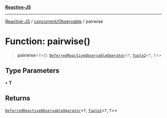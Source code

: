 [**Reactive-JS**](../../../README.md)

***

[Reactive-JS](../../../README.md) / [concurrent/Observable](../README.md) / pairwise

# Function: pairwise()

> **pairwise**\<`T`\>(): [`DeferredReactiveObservableOperator`](../type-aliases/DeferredReactiveObservableOperator.md)\<`T`, [`Tuple2`](../../../functions/type-aliases/Tuple2.md)\<`T`, `T`\>\>

## Type Parameters

• **T**

## Returns

[`DeferredReactiveObservableOperator`](../type-aliases/DeferredReactiveObservableOperator.md)\<`T`, [`Tuple2`](../../../functions/type-aliases/Tuple2.md)\<`T`, `T`\>\>
